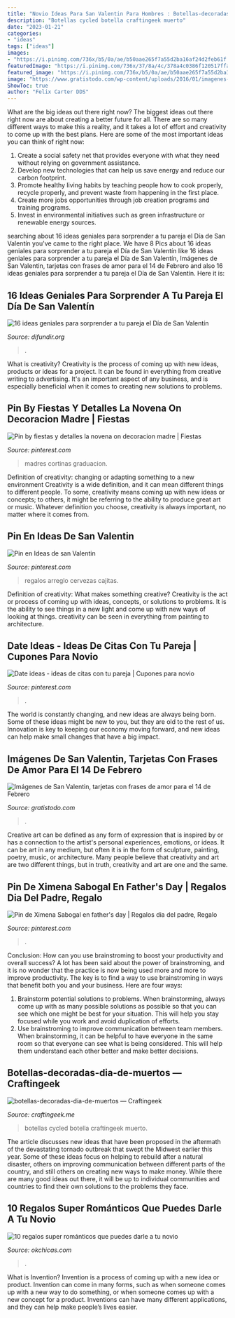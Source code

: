 ```yaml
---
title: "Novio Ideas Para San Valentin Para Hombres : Botellas-decoradas-dia-de-muertos — Craftingeek"
description: "Botellas cycled botella craftingeek muerto"
date: "2023-01-21"
categories:
- "ideas"
tags: ["ideas"]
images:
- "https://i.pinimg.com/736x/b5/0a/ae/b50aae265f7a55d2ba16af24d2feb61f.jpg"
featuredImage: "https://i.pinimg.com/736x/37/8a/4c/378a4c0386f120517ffacf44e4278c7a.jpg"
featured_image: "https://i.pinimg.com/736x/b5/0a/ae/b50aae265f7a55d2ba16af24d2feb61f.jpg"
image: "https://www.gratistodo.com/wp-content/uploads/2016/01/imagenes-de-amor-con-frases-para-san-valentin-1.png"
ShowToc: true
author: "Felix Carter DDS"
---
```



What are the big ideas out there right now?
The biggest ideas out there right now are about creating a better future for all. There are so many different ways to make this a reality, and it takes a lot of effort and creativity to come up with the best plans. Here are some of the most important ideas you can think of right now:
1. Create a social safety net that provides everyone with what they need without relying on government assistance.
2. Develop new technologies that can help us save energy and reduce our carbon footprint. 
3. Promote healthy living habits by teaching people how to cook properly, recycle properly, and prevent waste from happening in the first place. 
4. Create more jobs opportunities through job creation programs and training programs. 
5. Invest in environmental initiatives such as green infrastructure or renewable energy sources.

	

		
searching about 16 ideas geniales para sorprender a tu pareja el Día de San Valentín you've came to the right place. We have 8 Pics about 16 ideas geniales para sorprender a tu pareja el Día de San Valentín like 16 ideas geniales para sorprender a tu pareja el Día de San Valentín, Imágenes de San Valentin, tarjetas con frases de amor para el 14 de Febrero and also 16 ideas geniales para sorprender a tu pareja el Día de San Valentín. Here it is:
		
    
## 16 Ideas Geniales Para Sorprender A Tu Pareja El Día De San Valentín

<img loading=lazy src="https://difundir.org/wp-content/uploads/2015/01/sanvalentin4.jpg" onerror="this.onerror=null;this.src='https://tse4.mm.bing.net/th?id=OIP.TUGIUEShyGjGmScwBPYoIQHaHa&amp;pid=15.1';" alt="16 ideas geniales para sorprender a tu pareja el Día de San Valentín">

_Source: difundir.org_

>. 

	

What is creativity?
Creativity is the process of coming up with new ideas, products or ideas for a project. It can be found in everything from creative writing to advertising. It's an important aspect of any business, and is especially beneficial when it comes to creating new solutions to problems.

    
## Pin By Fiestas Y Detalles La Novena On Decoracion Madre | Fiestas

<img loading=lazy src="https://i.pinimg.com/736x/5d/d1/2b/5dd12bcfda1cb27ab19430aee81b2956.jpg" onerror="this.onerror=null;this.src='https://tse1.mm.bing.net/th?id=OIP.2jZ61C_ADFW5zYOFdDDVZwHaJ3&amp;pid=15.1';" alt="Pin by fiestas y detalles la novena on decoracion madre | Fiestas">

_Source: pinterest.com_

>madres cortinas graduacion. 

	

Definition of creativity: changing or adapting something to a new environment
Creativity is a wide definition, and it can mean different things to different people. To some, creativity means coming up with new ideas or concepts; to others, it might be referring to the ability to produce great art or music. Whatever definition you choose, creativity is always important, no matter where it comes from.

    
## Pin En Ideas De San Valentin

<img loading=lazy src="https://i.pinimg.com/736x/1c/bf/44/1cbf449e8a02a5a636ec3b96d1578788.jpg" onerror="this.onerror=null;this.src='https://tse2.mm.bing.net/th?id=OIP.s1f8bBFhj106IVwfQl4sCQAAAA&amp;pid=15.1';" alt="Pin en Ideas de san Valentin">

_Source: pinterest.com_

>regalos arreglo cervezas cajitas. 

	

Definition of creativity: What makes something creative?
Creativity is the act or process of coming up with ideas, concepts, or solutions to problems. It is the ability to see things in a new light and come up with new ways of looking at things. creativity can be seen in everything from painting to architecture.

    
## Date Ideas - Ideas De Citas Con Tu Pareja | Cupones Para Novio

<img loading=lazy src="https://i.pinimg.com/736x/37/8a/4c/378a4c0386f120517ffacf44e4278c7a.jpg" onerror="this.onerror=null;this.src='https://tse3.mm.bing.net/th?id=OIP.h6N4h6aYlNOjj4g3fUSSsAHaLH&amp;pid=15.1';" alt="Date ideas - ideas de citas con tu pareja | Cupones para novio">

_Source: pinterest.com_

>. 

	

The world is constantly changing, and new ideas are always being born. Some of these ideas might be new to you, but they are old to the rest of us. Innovation is key to keeping our economy moving forward, and new ideas can help make small changes that have a big impact.

    
## Imágenes De San Valentin, Tarjetas Con Frases De Amor Para El 14 De Febrero

<img loading=lazy src="https://www.gratistodo.com/wp-content/uploads/2016/01/imagenes-de-amor-con-frases-para-san-valentin-1.png" onerror="this.onerror=null;this.src='https://tse4.mm.bing.net/th?id=OIP.vIkg_ZYaDbZk0_Zc_eaBWQHaFP&amp;pid=15.1';" alt="Imágenes de San Valentin, tarjetas con frases de amor para el 14 de Febrero">

_Source: gratistodo.com_

>. 

	

Creative art can be defined as any form of expression that is inspired by or has a connection to the artist's personal experiences, emotions, or ideas. It can be art in any medium, but often it is in the form of sculpture, painting, poetry, music, or architecture. Many people believe that creativity and art are two different things, but in truth, creativity and art are one and the same.

    
## Pin De Ximena Sabogal En Father&#039;s Day | Regalos Dia Del Padre, Regalo

<img loading=lazy src="https://i.pinimg.com/736x/b5/0a/ae/b50aae265f7a55d2ba16af24d2feb61f.jpg" onerror="this.onerror=null;this.src='https://tse1.mm.bing.net/th?id=OIP.6Ifp2XdA-GaFbpNQshSKiAHaNd&amp;pid=15.1';" alt="Pin de Ximena Sabogal en father&#039;s day | Regalos dia del padre, Regalo">

_Source: pinterest.com_

>. 

	

Conclusion: How can you use brainstroming to boost your productivity and overall success?
A lot has been said about the power of brainstroming, and it is no wonder that the practice is now being used more and more to improve productivity. The key is to find a way to use brainstroming in ways that benefit both you and your business. Here are four ways: 
1. Brainstorm potential solutions to problems. When brainstorming, always come up with as many possible solutions as possible so that you can see which one might be best for your situation. This will help you stay focused while you work and avoid duplication of efforts. 
2. Use brainstroming to improve communication between team members. When brainstorming, it can be helpful to have everyone in the same room so that everyone can see what is being considered. This will help them understand each other better and make better decisions. 

    
## Botellas-decoradas-dia-de-muertos — Craftingeek

<img loading=lazy src="https://i0.wp.com/craftingeek.me/wp-content/uploads/2015/11/botellas-decoradas-dia-de-muertos.jpg?fit=1199%2C814&amp;ssl=1" onerror="this.onerror=null;this.src='https://tse3.mm.bing.net/th?id=OIP.-zyQ8MTNwNtbYirwU7W0dwHaFB&amp;pid=15.1';" alt="botellas-decoradas-dia-de-muertos — Craftingeek">

_Source: craftingeek.me_

>botellas cycled botella craftingeek muerto. 

	

The article discusses new ideas that have been proposed in the aftermath of the devastating tornado outbreak that swept the Midwest earlier this year. Some of these ideas focus on helping to rebuild after a natural disaster, others on improving communication between different parts of the country, and still others on creating new ways to make money. While there are many good ideas out there, it will be up to individual communities and countries to find their own solutions to the problems they face.

    
## 10 Regalos Super Románticos Que Puedes Darle A Tu Novio

<img loading=lazy src="https://www.okchicas.com/wp-content/uploads/2016/12/Regalos-para-tu-novio-2-437x700.jpg" onerror="this.onerror=null;this.src='https://tse2.mm.bing.net/th?id=OIP.yjaa-D7M8tXOerMfr-ECgwAAAA&amp;pid=15.1';" alt="10 regalos super románticos que puedes darle a tu novio">

_Source: okchicas.com_

>. 

	

What is Invention?
Invention is a process of coming up with a new idea or product. Invention can come in many forms, such as when someone comes up with a new way to do something, or when someone comes up with a new concept for a product. Inventions can have many different applications, and they can help make people’s lives easier.

